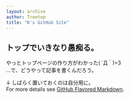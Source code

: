```yaml
---
layout: archive
author: Treetop
title: "K's GitHub Site"
---
```

## トップでいきなり愚痴る。
やっとトップページの作り方がわかった( ´Д｀)=3  
…で、どうやって記事を書くんだろう。<i class="fa fa-pencil" aria-hidden="true"></i>

↓ しばらく置いておくのは自分用に。  
For more details see [GitHub Flavored Markdown](https://guides.github.com/features/mastering-markdown/).
